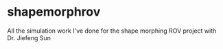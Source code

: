 # shapemorphrov
All the simulation work I've done for the shape morphing ROV project with Dr. Jiefeng Sun
